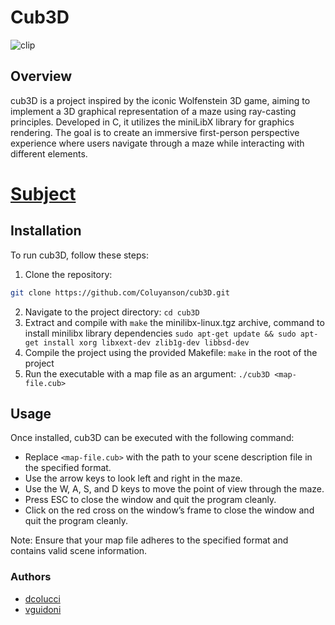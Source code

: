 # Cub3D

![clip](./docs/clip/Cub3D.gif)


## Overview
cub3D is a project inspired by the iconic Wolfenstein 3D game, aiming to implement a 3D graphical representation of a maze using ray-casting principles. Developed in C, it utilizes the miniLibX library for graphics rendering. The goal is to create an immersive first-person perspective experience where users navigate through a maze while interacting with different elements.

# [Subject](./Cub3D.subject.pdf)


## Installation
To run cub3D, follow these steps:
1. Clone the repository: 
```bash
git clone https://github.com/Coluyanson/cub3D.git
```
2. Navigate to the project directory: `cd cub3D`
3. Extract and compile with `make` the minilibx-linux.tgz archive, command to install minilibx library dependencies  `sudo apt-get update && sudo apt-get install xorg libxext-dev zlib1g-dev libbsd-dev`
4. Compile the project using the provided Makefile: `make` in the root of the project
5. Run the executable with a map file as an argument: `./cub3D <map-file.cub>`

## Usage
Once installed, cub3D can be executed with the following command:
- Replace `<map-file.cub>` with the path to your scene description file in the specified format.
- Use the arrow keys to look left and right in the maze.
- Use the W, A, S, and D keys to move the point of view through the maze.
- Press ESC to close the window and quit the program cleanly.
- Click on the red cross on the window’s frame to close the window and quit the program cleanly.

Note: Ensure that your map file adheres to the specified format and contains valid scene information.

### Authors
- [dcolucci](https://github.com/Coluyanson)
- [vguidoni](https://github.com/Rotkiv97)
